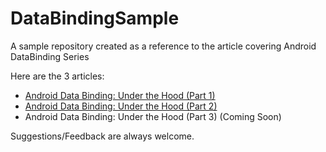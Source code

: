 # DataBindingSample
A sample repository created as a reference to the article covering Android DataBinding Series

Here are the 3 articles:

* [Android Data Binding: Under the Hood (Part 1)](https://proandroiddev.com/android-data-binding-under-the-hood-part-1-33b8c7adfb7c)
* [Android Data Binding: Under the Hood (Part 2)](https://medium.com/@nik-arora8059/android-data-binding-under-the-hood-part-2-fdcbb0f54700)
* Android Data Binding: Under the Hood (Part 3) (Coming Soon)

Suggestions/Feedback are always welcome. 
